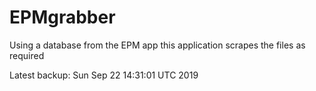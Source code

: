 # EPMgrabber
Using a database from the EPM app this application scrapes the files as required


Latest backup: Sun Sep 22 14:31:01 UTC 2019
